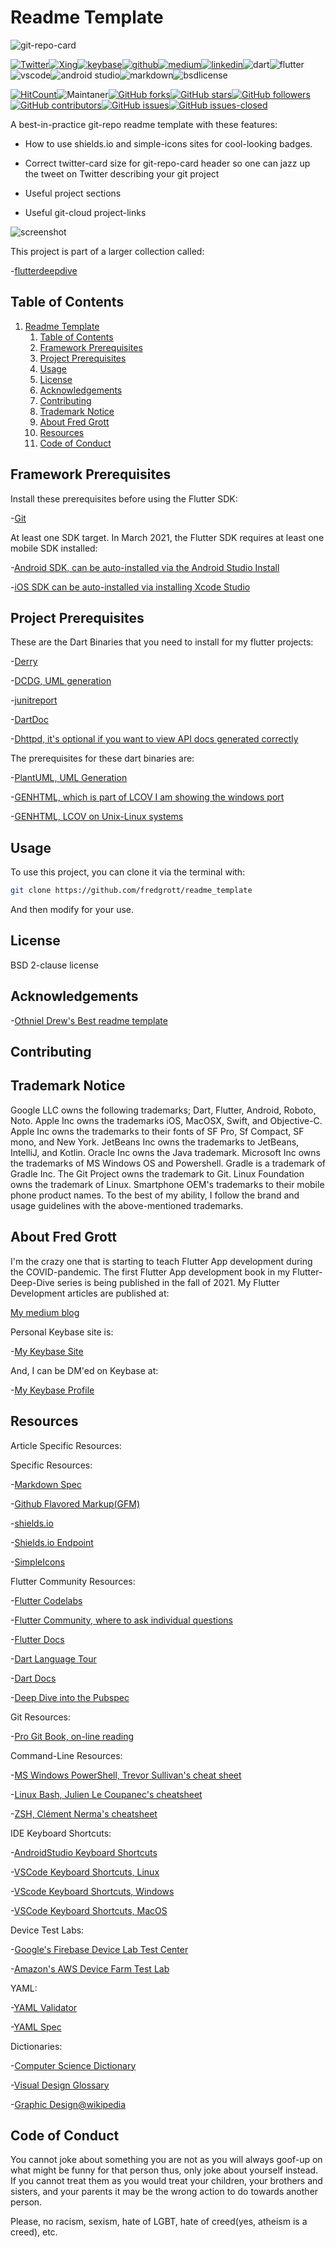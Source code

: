 # Readme Template

![git-repo-card](./media/git-repo-card.jpg)

[![Twitter](https://img.shields.io/badge/Twitter-1DA1F2?style=for-the-badge&logo=twitter&logoColor=white)](https://twitter.com/fredgrott)[![Xing](https://img.shields.io/badge/Xing-006567?style=for-the-badge&logo=xing&logoColor=white)](https://www.xing.com/profile/Fred_Grott/cv)[![keybase](https://img.shields.io/badge/Keybase-33A0FF?&style=for-the-badge&logo=keybase&logoColor=white)](https://keybase.io/fredgrott)[![github](https://img.shields.io/badge/GitHub-181717?style=for-the-badge&logo=gitlab&logoColor=white)](https://github.com/fredgrott)[![medium](https://img.shields.io/badge/medium-%2312100E.svg?&style=for-the-badge&logo=medium&logoColor=white)](https://fredgrott.medium.com)[![linkedin](https://img.shields.io/badge/LinkedIn-0077B5?style=for-the-badge&logo=linkedin&logoColor=white)](https://www.linkedin.com/in/fredgrottstartupfluttermobileappdesigner/)![dart](https://img.shields.io/badge/dart-%230175C2.svg?&style=for-the-badge&logo=dart&logoColor=white)![flutter](https://img.shields.io/badge/Flutter%20-%2302569B.svg?&style=for-the-badge&logo=Flutter&logoColor=white)![vscode](https://img.shields.io/badge/VSCode-007ACC?&style=for-the-badge&logo=visual-studio-code&logoColor=white)![android studio](https://img.shields.io/badge/Android_Studio-3DDC84?&style=for-the-badge&logo=android-studio&logoColor=white)![markdown](https://img.shields.io/badge/Markdown-000000?&style=for-the-badge&logo=markdown&logoColor=white)![bsdlicense](https://img.shields.io/badge/-BSD_License-61DAFB?&logoColor=white&style=for-the-badge)

[![HitCount](http://hits.dwyl.com/fredgrott/readme_template.svg)](http://hits.dwyl.com/fredgrott/readme_template)![Maintaner](https://img.shields.io/badge/maintainer-theMaintainer-blue)[![GitHub forks](https://img.shields.io/github/forks/fredgrott/readme_template.svg?style=social&label=Fork&maxAge=2592000)](https://GitHub.com/fredgrott/readme_template/network/)[![GitHub stars](https://img.shields.io/github/stars/fredgrott/readme_template.svg?style=social&label=Star&maxAge=2592000)](https://GitHub.com/fredgrott/readme_template/stargazers/)[![GitHub followers](https://img.shields.io/github/followers/fredgrott.svg?style=social&label=Follow&maxAge=2592000)](https://github.com/fredgrott?tab=followers)[![GitHub contributors](https://img.shields.io/github/contributors/fredgrott/readme_template.svg)](https://GitHub.com/fredgrott/readme_template/graphs/contributors/)[![GitHub issues](https://img.shields.io/github/issues/fredgrott/readme_template.svg)](https://GitHub.com/fredgrott/readme_template/issues/)[![GitHub issues-closed](https://img.shields.io/github/issues-closed/fredgrott/readme_template.svg)](https://GitHub.com/fredgrott/readme_template/issues?q=is%3Aissue+is%3Aclosed)

A best-in-practice git-repo readme template with these features:

- How to use shields.io and simple-icons sites for cool-looking badges.

- Correct twitter-card size for git-repo-card header so one can jazz up the tweet on Twitter describing your git project

- Useful project sections
  
- Useful git-cloud project-links

![screenshot](./media/screenshot.jpg)

This project is part of a larger collection called:

-[flutterdeepdive](https://github.com/fredgrott/flutterdeepdive)

## Table of Contents

1. [Readme Template](#readme-template)
   1. [Table of Contents](#table-of-contents)
   2. [Framework Prerequisites](#framework-prerequisites)
   3. [Project Prerequisites](#project-prerequisites)
   4. [Usage](#usage)
   5. [License](#license)
   6. [Acknowledgements](#acknowledgements)
   7. [Contributing](#contributing)
   8. [Trademark Notice](#trademark-notice)
   9. [About Fred Grott](#about-fred-grott)
   10. [Resources](#resources)
   11. [Code of Conduct](#code-of-conduct)

## Framework Prerequisites

Install these prerequisites before using the Flutter SDK:

-[Git](https://git-scm.com/)

At least one SDK target. In March 2021, the Flutter SDK requires at least one mobile SDK installed:

-[Android SDK, can be auto-installed via the Android Studio Install](https://developer.android.com/studio)

-[iOS SDK can be auto-installed via installing Xcode Studio](https://developer.apple.com/xcode/)

## Project Prerequisites

These are the Dart Binaries that you need to install for my flutter projects:

-[Derry](https://pub.dev/packages/derry)

-[DCDG, UML generation](https://pub.dev/packages/dcdg)

-[junitreport](https://pub.dev/packages/junitreport)

-[DartDoc](https://pub.dev/packages/dartdoc)

-[Dhttpd, it's optional if you want to view API docs generated correctly](https://pub.dev/packages/dhttpd)

The prerequisites for these dart binaries are:

-[PlantUML, UML Generation](https://plantuml.com/)

-[GENHTML, which is part of LCOV I am showing the windows port](https://chocolatey.org/packages/lcov)

-[GENHTML, LCOV on Unix-Linux systems](http://ltp.sourceforge.net/coverage/lcov.php)

## Usage

To use this project, you can clone it via the terminal with:

```bash
git clone https://github.com/fredgrott/readme_template
```

And then modify for your use.

## License

BSD 2-clause license

## Acknowledgements

-[Othniel Drew's Best readme template](https://github.com/othneildrew/Best-README-Template)

## Contributing

## Trademark Notice

Google LLC owns the following trademarks; Dart, Flutter, Android, Roboto, Noto. Apple Inc owns the trademarks iOS, MacOSX, Swift, and Objective-C. Apple Inc owns the trademarks to their fonts of SF Pro, Sf Compact, SF mono, and New York. JetBeans Inc owns the trademarks to JetBeans, IntelliJ, and Kotlin. Oracle Inc owns the Java trademark. Microsoft Inc owns the trademarks of MS Windows OS and Powershell. Gradle is a trademark of Gradle Inc. The Git Project owns the trademark to Git. Linux Foundation owns the trademark of Linux. Smartphone OEM's trademarks to their mobile phone product names. To the best of my ability, I follow the brand and usage guidelines with the above-mentioned trademarks.

## About Fred Grott

I'm the crazy one that is starting to teach Flutter App development during the COVID-pandemic. The first Flutter App development book in my Flutter-Deep-Dive series is being published in the fall of 2021. My Flutter Development articles are published at:

[My medium blog](https://fredgrott.medium.com
)

Personal Keybase site is:

-[My Keybase Site](https://fredgrott.keybase.pub)

And, I can be DM'ed on Keybase at:

-[My Keybase Profile](https://keybase.io/fredgrott)

## Resources

Article Specific Resources:

Specific Resources:

-[Markdown Spec](https://daringfireball.net/projects/markdown/syntax)

-[Github Flavored Markup(GFM)](https://github.github.com/gfm/)

-[shields.io](https://sheilds.io)

-[Shields.io Endpoint](https://shields.io/endpoint)

-[SimpleIcons](https://simpleicons.org/)

Flutter Community Resources:

-[Flutter Codelabs](https://flutter.dev/docs/codelabs)

-[Flutter Community, where to ask individual questions](https://flutter.dev/community)

-[Flutter Docs](https://flutter.dev/docs)

-[Dart Language Tour](https://dart.dev/guides/language/language-tour)

-[Dart Docs](https://dart.dev/guides)

-[Deep Dive into the Pubspec](https://medium.com/flutter-community/deep-dive-into-the-pubspec-yaml-file-fb56ac8683b9)

Git Resources:

-[Pro Git Book, on-line reading](https://git-scm.com/book/en/v2)

Command-Line Resources:

-[MS Windows PowerShell, Trevor Sullivan's cheat sheet](https://gist.github.com/pcgeek86/336e08d1a09e3dd1a8f0a30a9fe61c8a)

-[Linux Bash, Julien Le Coupanec's cheatsheet](https://gist.github.com/LeCoupa/122b12050f5fb267e75f)

-[ZSH, Clément Nerma's cheatsheet](https://gist.github.com/ClementNerma/1dd94cb0f1884b9c20d1ba0037bdcde2)

IDE Keyboard Shortcuts:

-[AndroidStudio Keyboard Shortcuts](https://developer.android.com/studio/intro/keyboard-shortcuts)

-[VSCode Keyboard Shortcuts, Linux](https://code.visualstudio.com/shortcuts/keyboard-shortcuts-linux.pdf)

-[VScode Keyboard Shortcuts, Windows](https://code.visualstudio.com/shortcuts/keyboard-shortcuts-windows.pdf)

-[VSCode Keyboard Shortcuts, MacOS](https://code.visualstudio.com/shortcuts/keyboard-shortcuts-macos.pdf?WT.mc_id=code-online-jopapa)

Device Test Labs:

-[Google's Firebase Device Lab Test Center](https://firebase.google.com/docs/test-lab)

-[Amazon's AWS Device Farm Test Lab](https://aws.amazon.com/device-farm/)

YAML:

-[YAML Validator](https://codebeautify.org/yaml-validator)

-[YAML Spec](https://yaml.org/spec/)

Dictionaries:

-[Computer Science Dictionary](https://www.oxfordreference.com/view/10.1093/acref/9780199688975.001.0001/acref-9780199688975)

-[Visual Design Glossary](https://www.usability.gov/what-and-why/glossary/tag/visual-design/index.html)

-[Graphic Design@wikipedia](https://en.wikipedia.org/wiki/Graphic_design)

## Code of Conduct

You cannot joke about something you are not as you will always goof-up on what might be funny for that person thus, only joke about yourself instead. If you cannot treat them as you would treat your children, your brothers and sisters, and your parents it may be the wrong action to do towards another person.

Please, no racism, sexism, hate of LGBT, hate of creed(yes, atheism is a creed), etc.
